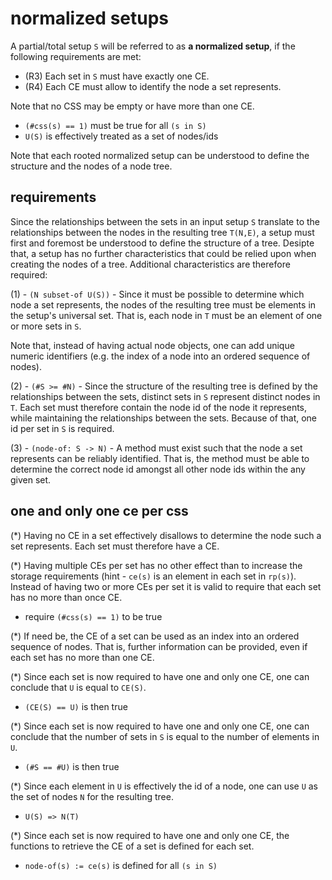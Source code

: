 
<!-- ======================================================================= -->
# normalized setups

A partial/total setup `S` will be referred to as **a normalized setup**,
if the following requirements are met:

* (R3) Each set in `S` must have exactly one CE.
* (R4) Each CE must allow to identify the node a set represents.

Note that no CSS may be empty or have more than one CE.

* `(#css(s) == 1)` must be true for all `(s in S)`
* `U(S)` is effectively treated as a set of nodes/ids

Note that each rooted normalized setup can be understood to define the
structure and the nodes of a node tree.

<!-- ======================================================================= -->
## requirements

Since the relationships between the sets in an input setup `S` translate to
the relationships between the nodes in the resulting tree `T(N,E)`, a setup
must first and foremost be understood to define the structure of a tree.
Desipte that, a setup has no further characteristics that could be relied
upon when creating the nodes of a tree. Additional characteristics are
therefore required:

(1) - `(N subset-of U(S))` - Since it must be possible to determine which node
a set represents, the nodes of the resulting tree must be elements in the setup's
universal set. That is, each node in `T` must be an element of one or more sets
in `S`.

Note that, instead of having actual node objects, one can add unique numeric
identifiers (e.g. the index of a node into an ordered sequence of nodes).

(2) - `(#S >= #N)` - Since the structure of the resulting tree is defined by
the relationships between the sets, distinct sets in `S` represent distinct
nodes in `T`. Each set must therefore contain the node id of the node it
represents, while maintaining the relationships between the sets. Because of
that, one id per set in `S` is required.

(3) - `(node-of: S -> N)` - A method must exist such that the node a set
represents can be reliably identified. That is, the method must be able to
determine the correct node id amongst all other node ids within the any given
set.

<!-- ======================================================================= -->
## one and only one ce per css

(*) Having no CE in a set effectively disallows to determine the node such a
set represents. Each set must therefore have a CE.

(*) Having multiple CEs per set has no other effect than to increase the storage
requirements (hint - `ce(s)` is an element in each set in `rp(s)`). Instead of
having two or more CEs per set it is valid to require that each set has no more
than once CE.

* require `(#css(s) == 1)` to be true

(*) If need be, the CE of a set can be used as an index into an ordered sequence
of nodes. That is, further information can be provided, even if each set has no
more than one CE.

(*) Since each set is now required to have one and only one CE,
one can conclude that `U` is equal to `CE(S)`.

* `(CE(S) == U)` is then true

(*) Since each set is now required to have one and only one CE,
one can conclude that the number of sets in `S` is
equal to the number of elements in `U`.

* `(#S == #U)` is then true

(*) Since each element in `U` is effectively the id of a node,
one can use `U` as the set of nodes `N` for the resulting tree.

* `U(S) => N(T)`

(*) Since each set is now required to have one and only one CE,
the functions to retrieve the CE of a set is defined for each set.

* `node-of(s) := ce(s)` is defined for all `(s in S)`
